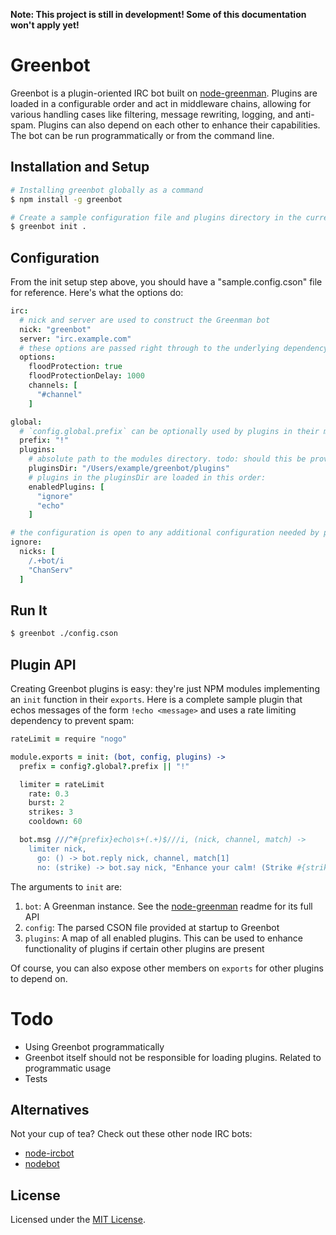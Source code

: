 **Note: This project is still in development! Some of this documentation won't apply yet!**

# Greenbot
Greenbot is a plugin-oriented IRC bot built on [node-greenman](https://github.com/csauve/node-greenman). Plugins are loaded in a configurable order and act in middleware chains, allowing for various handling cases like filtering, message rewriting, logging, and anti-spam. Plugins can also depend on each other to enhance their capabilities. The bot can be run programmatically or from the command line.

## Installation and Setup
```sh
# Installing greenbot globally as a command
$ npm install -g greenbot

# Create a sample configuration file and plugins directory in the current directory
$ greenbot init .
```

## Configuration
From the init setup step above, you should have a "sample.config.cson" file for reference. Here's what the options do:

```coffee
irc:
  # nick and server are used to construct the Greenman bot
  nick: "greenbot"
  server: "irc.example.com"
  # these options are passed right through to the underlying dependency, node-irc, on startup
  options:
    floodProtection: true
    floodProtectionDelay: 1000
    channels: [
      "#channel"
    ]

global:
  # `config.global.prefix` can be optionally used by plugins in their message matching for consistency
  prefix: "!"
  plugins:
    # absolute path to the modules directory. todo: should this be provided as a startup arg instead?
    pluginsDir: "/Users/example/greenbot/plugins"
    # plugins in the pluginsDir are loaded in this order:
    enabledPlugins: [
      "ignore"
      "echo"
    ]

# the configuration is open to any additional configuration needed by plugins
ignore:
  nicks: [
    /.+bot/i
    "ChanServ"
  ]
```

## Run It
```sh
$ greenbot ./config.cson
```

## Plugin API
Creating Greenbot plugins is easy: they're just NPM modules implementing an `init` function in their `exports`. Here is a complete sample plugin that echos messages of the form `!echo <message>` and uses a rate limiting dependency to prevent spam:
```coffee
rateLimit = require "nogo"

module.exports = init: (bot, config, plugins) ->
  prefix = config?.global?.prefix || "!"

  limiter = rateLimit
    rate: 0.3
    burst: 2
    strikes: 3
    cooldown: 60

  bot.msg ///^#{prefix}echo\s+(.+)$///i, (nick, channel, match) ->
    limiter nick,
      go: () -> bot.reply nick, channel, match[1]
      no: (strike) -> bot.say nick, "Enhance your calm! (Strike #{strike} of 3)"
```

The arguments to `init` are:

1. `bot`: A Greenman instance. See the [node-greenman](https://github.com/csauve/node-greenman) readme for its full API
2. `config`: The parsed CSON file provided at startup to Greenbot
3. `plugins`: A map of all enabled plugins. This can be used to enhance functionality of plugins if certain other plugins are present

Of course, you can also expose other members on `exports` for other plugins to depend on.

# Todo
* Using Greenbot programmatically
* Greenbot itself should not be responsible for loading plugins. Related to programmatic usage
* Tests

## Alternatives
Not your cup of tea? Check out these other node IRC bots:
* [node-ircbot](https://github.com/draggor/node-ircbot)
* [nodebot](https://github.com/Ricket/nodebot)

## License
Licensed under the [MIT License](http://opensource.org/licenses/mit-license.php).
